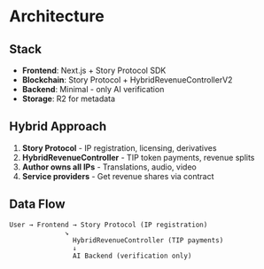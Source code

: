 # Architecture

## Stack
- **Frontend**: Next.js + Story Protocol SDK
- **Blockchain**: Story Protocol + HybridRevenueControllerV2
- **Backend**: Minimal - only AI verification
- **Storage**: R2 for metadata

## Hybrid Approach
1. **Story Protocol** - IP registration, licensing, derivatives
2. **HybridRevenueController** - TIP token payments, revenue splits
3. **Author owns all IPs** - Translations, audio, video
4. **Service providers** - Get revenue shares via contract

## Data Flow
```
User → Frontend → Story Protocol (IP registration)
              ↘
                HybridRevenueController (TIP payments)
                ↓
                AI Backend (verification only)
```